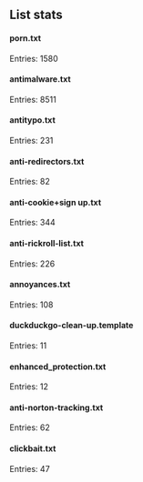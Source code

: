 ## List stats
#### porn.txt
Entries: 1580 <br> 
#### antimalware.txt
Entries: 8511 <br> 
#### antitypo.txt
Entries: 231 <br> 
#### anti-redirectors.txt
Entries: 82 <br> 
#### anti-cookie+sign up.txt
Entries: 344 <br> 
#### anti-rickroll-list.txt
Entries: 226 <br> 
#### annoyances.txt
Entries: 108 <br> 
#### duckduckgo-clean-up.template
Entries: 11 <br> 
#### enhanced_protection.txt
Entries: 12 <br> 
#### anti-norton-tracking.txt
Entries: 62 <br> 
#### clickbait.txt
Entries: 47 <br> 
